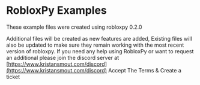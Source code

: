 # RobloxPy Examples
These example files were created using robloxpy 0.2.0 

Additional files will be created as new features are added, Existing files will also be updated to make sure they remain working with the most recent version of robloxpy.
If you need any help using RobloxPy or want to request an additional please join the discord server at [https://www.kristansmout.com/discord](https://www.kristansmout.com/discord) 
Accept The Terms & Create a ticket